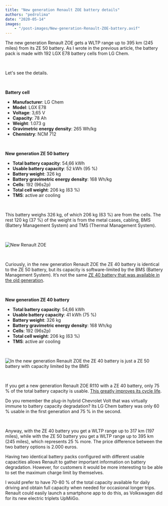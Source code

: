```yaml
---
title: "New generation Renault ZOE battery details"
authors: "pedrolima"
date: "2020-05-14"
images: 
    - "/post-images/New-generation-Renault-ZOE-battery.avif"
---
```


The new generation Renault ZOE gets a WLTP range up to 395 km (245 miles) from its ZE 50 battery. As I wrote in the previous article, the battery pack is made with 192 LGX E78 battery cells from LG Chem.

 

Let's see the details.

 

**Battery cell**

- **Manufacturer**: LG Chem
- **Model**: LGX E78
- **Voltage**: 3,65 V
- **Capacity**: 78 Ah
- **Weight**: 1.073 g
- **Gravimetric energy density**: 265 Wh/kg
- **Chemistry**: NCM 712

 

**New generation ZE 50 battery**

- **Total battery capacity**: 54,66 kWh
- **Usable battery capacity**: 52 kWh (95 %)
- **Battery weight**: 326 kg
- **Battery gravimetric energy density**: 168 Wh/kg
- **Cells**: 192 (96s2p)
- **Total cell weight**: 206 kg (63 %)
- **TMS**: active air cooling

 

This battery weighs 326 kg, of which 206 kg (63 %) are from the cells. The rest 120 kg (37 %) of the weight is from the metal cases, cabling, BMS (Battery Management System) and TMS (Thermal Management System).

 

![New Renault ZOE](post-images/New-Renault-ZOE.avif)

 

Curiously, in the new generation Renault ZOE the ZE 40 battery is identical to the ZE 50 battery, but its capacity is software-limited by the BMS (Battery Management System). It’s not the same [ZE 40 battery that was available in the old generation](/2019/02/10/renault-zoe-ze-40-full-battery-specs/).

 

**New generation ZE 40 battery**

- **Total battery capacity**: 54,66 kWh
- **Usable battery capacity**: 41 kWh (75 %)
- **Battery weight**: 326 kg
- **Battery gravimetric energy density**: 168 Wh/kg
- **Cells**: 192 (96s2p)
- **Total cell weight**: 206 kg (63 %)
- **TMS**: active air cooling

 

![In the new generation Renault ZOE the ZE 40 battery is just a ZE 50 battery with capacity limited by the BMS](post-images/In-the-new-generation-Renault-ZOE-the-ZE-40-battery-is-just-a-ZE-50-battery-with-capacity-limited-by-the-BMS.avif)

 

If you get a new generation Renault ZOE R110 with a ZE 40 battery, only 75 % of the total battery capacity is usable. [This greatly improves its cycle life](/2018/04/27/battery-charging-full-versus-partial/).

Do you remember the plug-in hybrid Chevrolet Volt that was virtually immune to battery capacity degradation? Its LG Chem battery was only 60 % usable in the first generation and 75 % in the second.

 

Anyway, with the ZE 40 battery you get a WLTP range up to 317 km (197 miles), while with the ZE 50 battery you get a WLTP range up to 395 km (245 miles), which represents 25 % more. The price difference between the two battery options is 2.000 euros.

Having two identical battery packs configured with different usable capacities allows Renault to gather important information on battery degradation. However, for customers it would be more interesting to be able to set the maximum charge limit by themselves.

I would prefer to have 70-80 % of the total capacity available for daily driving and obtain full capacity when needed for occasional longer trips. Renault could easily launch a smartphone app to do this, as Volkswagen did for its new electric triplets UpMiiGo.
